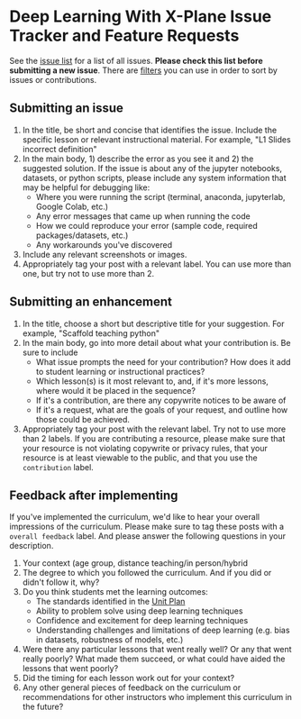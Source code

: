 # Deep Learning With X-Plane Issue Tracker and Feature Requests

See the [issue list](https://github.com/conor103/DL_with_XPlane/issues) for a list of all issues. **Please check this list before submitting a new issue**. There are [filters](https://github.com/conor103/DL_with_XPlane/labels) you can use in order to sort by issues or contributions.

## Submitting an issue
1. In the title, be short and concise that identifies the issue. Include the specific lesson or relevant instructional material. For example, "L1 Slides incorrect definition"
2. In the main body, 1) describe the error as you see it and 2) the suggested solution. If the issue is about any of the jupyter notebooks, datasets, or python scripts, please include any system information that may be helpful for debugging like:
    * Where you were running the script (terminal, anaconda, jupyterlab, Google Colab, etc.)
    * Any error messages that came up when running the code
    * How we could reproduce your error (sample code, required packages/datasets, etc.)
    * Any workarounds you've discovered
3. Include any relevant screenshots or images.
4. Appropriately tag your post with a relevant label. You can use more than one, but try not to use more than 2.

## Submitting an enhancement
1. In the title, choose a short but descriptive title for your suggestion. For example, "Scaffold teaching python"
2. In the main body, go into more detail about what your contribution is. Be sure to include
    * What issue prompts the need for your contribution? How does it add to student learning or instructional practices?
    * Which lesson(s) is it most relevant to, and, if it's more lessons, where would it be placed in the sequence?
    * If it's a contribution, are there any copywrite notices to be aware of
    * If it's a request, what are the goals of your request, and outline how those could be achieved.
3. Appropriately tag your post with the relevant label. Try not to use more than 2 labels. If you are contributing a resource, please make sure that your resource is not violating copywrite or privacy rules, that your resource is at least viewable to the public, and that you use the `contribution` label.

## Feedback after implementing
If you've implemented the curriculum, we'd like to hear your overall impressions of the curriculum. Please make sure to tag these posts with a `overall feedback` label. And please answer the following questions in your description.
1. Your context (age group, distance teaching/in person/hybrid
2. The degree to which you followed the curriculum. And if you did or didn't follow it, why?
3. Do you think students met the learning outcomes:
    * The standards identified in the [Unit Plan](https://docs.google.com/document/d/1SKi4vuYyn2l0h_zZuz2rC6Lu70ftFnlecIzvBJermVA/edit#heading=h.ctguagoh4hgo)
    * Ability to problem solve using deep learning techniques
    * Confidence and excitement for deep learning techniques
    * Understanding challenges and limitations of deep learning (e.g. bias in datasets, robustness of models, etc.)
4. Were there any particular lessons that went really well? Or any that went really poorly? What made them succeed, or what could have aided the lessons that went poorly?
5. Did the timing for each lesson work out for your context?
6. Any other general pieces of feedback on the curriculum or recommendations for other instructors who implement this curriculum in the future?

